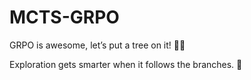 # MCTS-GRPO

GRPO is awesome, let’s put a tree on it! 🌲🌟

Exploration gets smarter when it follows the branches. 🌱
